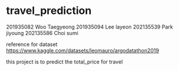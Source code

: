 # travel_prediction

201935082 Woo Taegyeong
201935094 Lee layeon
202135539 Park jiyoung
202135586 Choi sumi


reference for dataset
https://www.kaggle.com/datasets/leomauro/argodatathon2019


this project is to predict the total_price for travel
